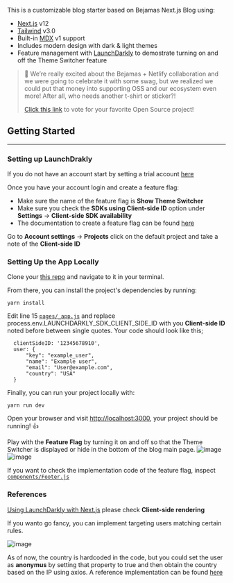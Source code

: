 This is a customizable blog starter based on Bejamas Next.js Blog using:

- [Next.js](https://github.com/vercel/next.js) v12
- [Tailwind](https://tailwindcss.com/) v3.0
- Built-in [MDX](https://mdxjs.com/) v1 support
- Includes modern design with dark & light themes
- Feature management with [LaunchDarkly](https://launchdarkly.com/) to demostrate turning on and off the Theme Switcher feature

> 🎉 We’re really excited about the Bejamas + Netlify collaboration and we were going to celebrate it with some swag, but we realized we could put that money into supporting OSS and our ecosystem even more! After all, who needs another t-shirt or sticker?!
>
> [Click this link](https://oss-form.netlify.app/) to vote for your favorite Open Source project!

## Getting Started

---

### Setting up LaunchDrakly 

If you do not have an account start by setting a trial account [here](https://launchdarkly.com/start-trial/)

Once you have your account login and create a feature flag:

- Make sure the name of the feature flag is **Show Theme Switcher**
- Make sure you check the **SDKs using Client-side ID** option under **Settings** -> **Client-side SDK availability** 
- The documentation to create a feature flag can be found [here](htps://docs.launchdarkly.com/home/getting-started/feature-flags)

Go to **Account settings** -> **Projects** click on the default project and take a note of the **Client-side ID**

### Setting Up the App Locally

Clone your [this repo](https://github.com/lcarrasco79/nextjs-blog-theme.git) and navigate to it in your terminal.

From there, you can install the project's dependencies by running:

```shell
yarn install
```

Edit line 15 [`pages/_app.js`](pages/_app.js) and replace process.env.LAUNCHDARKLY_SDK_CLIENT_SIDE_ID with you **Client-side ID** noted before between single quotes. Your code should look like this;

```nodejs
  clientSideID: '12345678910',
  user: {
      "key": "example_user",
      "name": "Example user",
      "email": "User@example.com",
      "country": "USA"
  }
```


Finally, you can run your project locally with:

```shell
yarn run dev
```

Open your browser and visit <http://localhost:3000>, your project should be running! :+1:

Play with the **Feature Flag** by turning it on and off so that the Theme Switcher is displayed or hide in the bottom of the blog main page.
![image](https://user-images.githubusercontent.com/64344591/171325161-472a97fa-b475-436b-8f3c-823f80b4bead.png)
![image](https://user-images.githubusercontent.com/64344591/171325310-2eda4779-d0ee-4531-a054-c966acdcfff2.png)

If you want to check the implementation code of the feature flag, inspect [`components/Footer.js`](components/Footer.js)


### References

[Using LaunchDarkly with Next.js](https://docs.launchdarkly.com/guides/platform-specific/nextjs) please check **Client-side rendering**

If you wanto go fancy, you can implement targeting users matching certain rules.

![image](https://user-images.githubusercontent.com/64344591/171326091-1a99bc7d-9c6f-45d1-b9fe-12b734219d88.png)

As of now, the country is hardcoded in the code, but you could set the user as **anonymus** by setting that property to true and then obtain the country based on the IP using axios. A reference implementation can be found [here](https://codesandbox.io/s/50bi9?file=/src/App.js:256-696)

